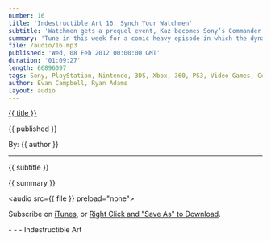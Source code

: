 ```yaml
---
number: 16
title: 'Indestructible Art 16: Synch Your Watchmen'
subtitle: 'Watchmen gets a prequel event, Kaz becomes Sony’s Commander and Chief, RE Revelations Preview, and Evan dishes out the facts about cologne.'
summary: 'Tune in this week for a comic heavy episode in which the dynamic duo discuss the trials and tribulations of the upcoming Watchmen prequel event. Ryan highlights industry artist Phil Noto and Evan tries to get through an entire episode of IA without mentioning Diablo 3.'
file: /audio/16.mp3
published: 'Wed, 08 Feb 2012 00:00:00 GMT'
duration: '01:09:27'
length: 66896097
tags: Sony, PlayStation, Nintendo, 3DS, Xbox, 360, PS3, Video Games, Comics, games, Indestructible Art, Capcom, Valve, Marvel, DC, Phil Noto, Y the Last Man, Sony, Kaz Hirai, SEN, PSN, Diablo, Danger Girl, Alan Moore, Watchmen, Vendetta
author: Evan Campbell, Ryan Adams
layout: audio
---
```


<a href="../episodes/{{ number }}.html" class='postTitleLink'><p class='postTitle'>{{ title }}</p></a>
<p class='postPublished'>{{ published }}</p>
<p class='postAuthor'>By: {{ author }}</p>
<hr>
{{ subtitle }}  
  
{{ summary }}  

<audio src={{ file }} preload="none"></audio>
<p class='subLinks'>Subscribe on <a href='http://bit.ly/iapodcast'>iTunes</a>, or <a href={{ file }}>Right Click and "Save As" to Download</a>.</p>
- - -
Indestructible Art

